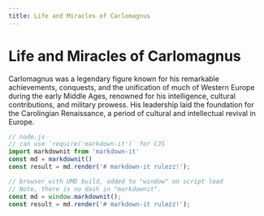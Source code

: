 ```yaml
---
title: Life and Miracles of Carlomagnus
---
```


# Life and Miracles of Carlomagnus

Carlomagnus was
a legendary figure known for his remarkable achievements, conquests, and the unification of much of Western Europe
during the early Middle Ages, renowned for his intelligence, cultural contributions, and military prowess. His leadership laid the foundation for
the Carolingian Renaissance, a period of cultural and intellectual revival in Europe.

```javascript
// node.js
// can use `require('markdown-it')` for CJS
import markdownit from 'markdown-it'
const md = markdownit()
const result = md.render('# markdown-it rulezz!');

// browser with UMD build, added to "window" on script load
// Note, there is no dash in "markdownit".
const md = window.markdownit();
const result = md.render('# markdown-it rulezz!');
```
